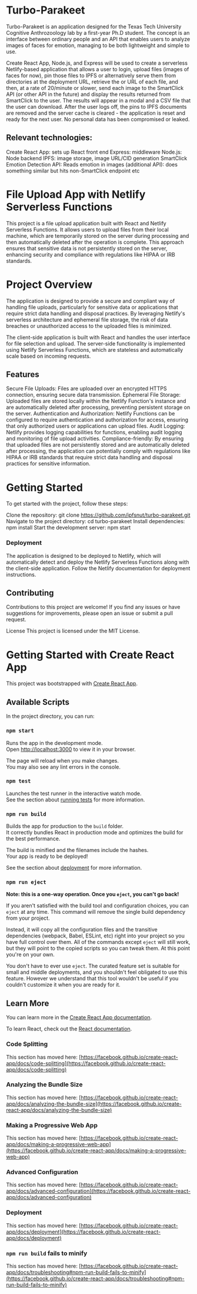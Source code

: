 # Turbo-Parakeet 

Turbo-Parakeet is an application designed for the Texas Tech University Cognitive Anthrozoology lab by a first-year Ph.D student. The concept is an interface between ordinary people and an API that enables users to analyze images of faces for emotion, managing to be both lightweight and simple to use. 

Create React App, Node.js, and Express will be used to create a serverless Netlify-based application that allows a user to login, upload files (images of faces for now), pin those files to IPFS or alternatively serve them from directories at the deployment URL, retrieve the or URL of each file, and then, at a rate of 20/minute or slower, send each image to the SmartClick API (or other API in the future) and display the results returned from SmartClick to the user. The results will appear in a modal and a CSV file that the user can download. After the user logs off, the pins to IPFS documents are removed and the server cache is cleared - the application is reset and ready for the next user. No personal data has been compromised or leaked. 

## Relevant technologies:

Create React App: sets up React front end
Express: middleware
Node.js: Node backend
IPFS: image storage, image URL/CID generation
SmartClick Emotion Detection API: Reads emotion in images
(additional API): does something similar but hits non-SmartClick endpoint etc


# File Upload App with Netlify Serverless Functions
This project is a file upload application built with React and Netlify Serverless Functions. It allows users to upload files from their local machine, which are temporarily stored on the server during processing and then automatically deleted after the operation is complete. This approach ensures that sensitive data is not persistently stored on the server, enhancing security and compliance with regulations like HIPAA or IRB standards.

# Project Overview
The application is designed to provide a secure and compliant way of handling file uploads, particularly for sensitive data or applications that require strict data handling and disposal practices. By leveraging Netlify's serverless architecture and ephemeral file storage, the risk of data breaches or unauthorized access to the uploaded files is minimized.

The client-side application is built with React and handles the user interface for file selection and upload. The server-side functionality is implemented using Netlify Serverless Functions, which are stateless and automatically scale based on incoming requests.

## Features
Secure File Uploads: Files are uploaded over an encrypted HTTPS connection, ensuring secure data transmission.
Ephemeral File Storage: Uploaded files are stored locally within the Netlify Function's instance and are automatically deleted after processing, preventing persistent storage on the server.
Authentication and Authorization: Netlify Functions can be configured to require authentication and authorization for access, ensuring that only authorized users or applications can upload files.
Audit Logging: Netlify provides logging capabilities for functions, enabling audit logging and monitoring of file upload activities.
Compliance-friendly: By ensuring that uploaded files are not persistently stored and are automatically deleted after processing, the application can potentially comply with regulations like HIPAA or IRB standards that require strict data handling and disposal practices for sensitive information.


# Getting Started
To get started with the project, follow these steps:

Clone the repository: git clone https://github.com/ipfsnut/turbo-parakeet.git
Navigate to the project directory: cd turbo-parakeet
Install dependencies: npm install
Start the development server: npm start
### Deployment
The application is designed to be deployed to Netlify, which will automatically detect and deploy the Netlify Serverless Functions along with the client-side application. Follow the Netlify documentation for deployment instructions.

## Contributing
Contributions to this project are welcome! If you find any issues or have suggestions for improvements, please open an issue or submit a pull request.

License
This project is licensed under the MIT License.

# Getting Started with Create React App

This project was bootstrapped with [Create React App](https://github.com/facebook/create-react-app).

## Available Scripts

In the project directory, you can run:

### `npm start`

Runs the app in the development mode.\
Open [http://localhost:3000](http://localhost:3000) to view it in your browser.

The page will reload when you make changes.\
You may also see any lint errors in the console.

### `npm test`

Launches the test runner in the interactive watch mode.\
See the section about [running tests](https://facebook.github.io/create-react-app/docs/running-tests) for more information.

### `npm run build`

Builds the app for production to the `build` folder.\
It correctly bundles React in production mode and optimizes the build for the best performance.

The build is minified and the filenames include the hashes.\
Your app is ready to be deployed!

See the section about [deployment](https://facebook.github.io/create-react-app/docs/deployment) for more information.

### `npm run eject`

**Note: this is a one-way operation. Once you `eject`, you can't go back!**

If you aren't satisfied with the build tool and configuration choices, you can `eject` at any time. This command will remove the single build dependency from your project.

Instead, it will copy all the configuration files and the transitive dependencies (webpack, Babel, ESLint, etc) right into your project so you have full control over them. All of the commands except `eject` will still work, but they will point to the copied scripts so you can tweak them. At this point you're on your own.

You don't have to ever use `eject`. The curated feature set is suitable for small and middle deployments, and you shouldn't feel obligated to use this feature. However we understand that this tool wouldn't be useful if you couldn't customize it when you are ready for it.

## Learn More

You can learn more in the [Create React App documentation](https://facebook.github.io/create-react-app/docs/getting-started).

To learn React, check out the [React documentation](https://reactjs.org/).

### Code Splitting

This section has moved here: [https://facebook.github.io/create-react-app/docs/code-splitting](https://facebook.github.io/create-react-app/docs/code-splitting)

### Analyzing the Bundle Size

This section has moved here: [https://facebook.github.io/create-react-app/docs/analyzing-the-bundle-size](https://facebook.github.io/create-react-app/docs/analyzing-the-bundle-size)

### Making a Progressive Web App

This section has moved here: [https://facebook.github.io/create-react-app/docs/making-a-progressive-web-app](https://facebook.github.io/create-react-app/docs/making-a-progressive-web-app)

### Advanced Configuration

This section has moved here: [https://facebook.github.io/create-react-app/docs/advanced-configuration](https://facebook.github.io/create-react-app/docs/advanced-configuration)

### Deployment

This section has moved here: [https://facebook.github.io/create-react-app/docs/deployment](https://facebook.github.io/create-react-app/docs/deployment)

### `npm run build` fails to minify

This section has moved here: [https://facebook.github.io/create-react-app/docs/troubleshooting#npm-run-build-fails-to-minify](https://facebook.github.io/create-react-app/docs/troubleshooting#npm-run-build-fails-to-minify)
